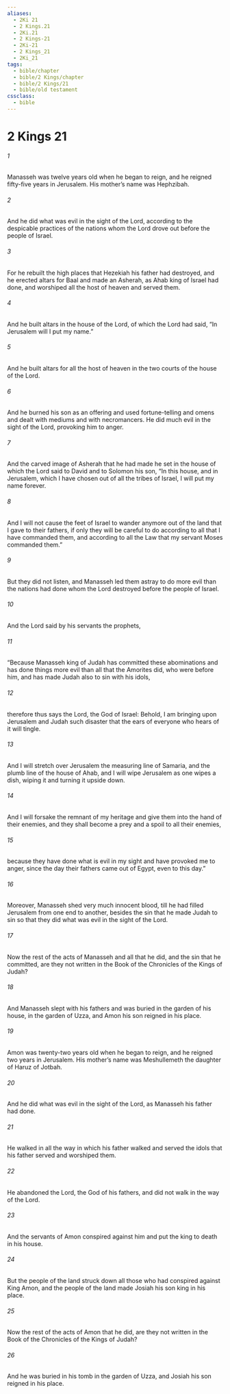 ```yaml
---
aliases:
  - 2Ki 21
  - 2 Kings.21
  - 2Ki.21
  - 2 Kings-21
  - 2Ki-21
  - 2 Kings_21
  - 2Ki_21
tags:
  - bible/chapter
  - bible/2 Kings/chapter
  - bible/2 Kings/21
  - bible/old testament
cssclass:
  - bible
---
```


# 2 Kings 21

###### 1
Manasseh was twelve years old when he began to reign, and he reigned fifty-five years in Jerusalem. His mother’s name was Hephzibah.
###### 2
And he did what was evil in the sight of the Lord, according to the despicable practices of the nations whom the Lord drove out before the people of Israel.
###### 3
For he rebuilt the high places that Hezekiah his father had destroyed, and he erected altars for Baal and made an Asherah, as Ahab king of Israel had done, and worshiped all the host of heaven and served them.
###### 4
And he built altars in the house of the Lord, of which the Lord had said, “In Jerusalem will I put my name.”
###### 5
And he built altars for all the host of heaven in the two courts of the house of the Lord.
###### 6
And he burned his son as an offering and used fortune-telling and omens and dealt with mediums and with necromancers. He did much evil in the sight of the Lord, provoking him to anger.
###### 7
And the carved image of Asherah that he had made he set in the house of which the Lord said to David and to Solomon his son, “In this house, and in Jerusalem, which I have chosen out of all the tribes of Israel, I will put my name forever.
###### 8
And I will not cause the feet of Israel to wander anymore out of the land that I gave to their fathers, if only they will be careful to do according to all that I have commanded them, and according to all the Law that my servant Moses commanded them.”
###### 9
But they did not listen, and Manasseh led them astray to do more evil than the nations had done whom the Lord destroyed before the people of Israel.
###### 10
And the Lord said by his servants the prophets,
###### 11
“Because Manasseh king of Judah has committed these abominations and has done things more evil than all that the Amorites did, who were before him, and has made Judah also to sin with his idols,
###### 12
therefore thus says the Lord, the God of Israel: Behold, I am bringing upon Jerusalem and Judah such disaster that the ears of everyone who hears of it will tingle.
###### 13
And I will stretch over Jerusalem the measuring line of Samaria, and the plumb line of the house of Ahab, and I will wipe Jerusalem as one wipes a dish, wiping it and turning it upside down.
###### 14
And I will forsake the remnant of my heritage and give them into the hand of their enemies, and they shall become a prey and a spoil to all their enemies,
###### 15
because they have done what is evil in my sight and have provoked me to anger, since the day their fathers came out of Egypt, even to this day.”
###### 16
Moreover, Manasseh shed very much innocent blood, till he had filled Jerusalem from one end to another, besides the sin that he made Judah to sin so that they did what was evil in the sight of the Lord.
###### 17
Now the rest of the acts of Manasseh and all that he did, and the sin that he committed, are they not written in the Book of the Chronicles of the Kings of Judah?
###### 18
And Manasseh slept with his fathers and was buried in the garden of his house, in the garden of Uzza, and Amon his son reigned in his place.
###### 19
Amon was twenty-two years old when he began to reign, and he reigned two years in Jerusalem. His mother’s name was Meshullemeth the daughter of Haruz of Jotbah.
###### 20
And he did what was evil in the sight of the Lord, as Manasseh his father had done.
###### 21
He walked in all the way in which his father walked and served the idols that his father served and worshiped them.
###### 22
He abandoned the Lord, the God of his fathers, and did not walk in the way of the Lord.
###### 23
And the servants of Amon conspired against him and put the king to death in his house.
###### 24
But the people of the land struck down all those who had conspired against King Amon, and the people of the land made Josiah his son king in his place.
###### 25
Now the rest of the acts of Amon that he did, are they not written in the Book of the Chronicles of the Kings of Judah?
###### 26
And he was buried in his tomb in the garden of Uzza, and Josiah his son reigned in his place.


